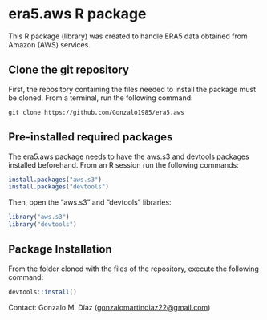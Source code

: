 # era5.aws R package

This R package (library) was created to handle ERA5 data obtained from
Amazon (AWS) services.

## Clone the git repository

First, the repository containing the files needed to install the package
must be cloned. From a terminal, run the following command:

    git clone https://github.com/Gonzalo1985/era5.aws

## Pre-installed required packages

The era5.aws package needs to have the aws.s3 and devtools packages
installed beforehand. From an R session run the following commands:

``` r
install.packages("aws.s3")
install.packages("devtools")
```

Then, open the “aws.s3” and “devtools” libraries:

``` r
library("aws.s3")
library("devtools")
```

## Package Installation

From the folder cloned with the files of the repository, execute the
following command:

``` r
devtools::install()
```

Contact: Gonzalo M. Díaz (<gonzalomartindiaz22@gmail.com>)
